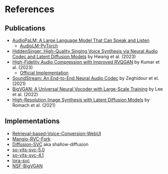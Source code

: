 # References

## Publications
* [AudioPaLM: A Large Language Model That Can Speak and Listen](https://arxiv.org/pdf/2306.12925.pdf)
  * [AudioLM-PyTorch](https://github.com/lucidrains/audiolm-pytorch)
* [HiddenSinger: High-Quality Singing Voice Synthesis via Neural Audio Codec and Latent Diffusion Models](https://arxiv.org/pdf/2306.06814.pdf) by Hwang et al. (2023)
* [High-Fidelity Audio Compression with Improved RVQGAN](https://arxiv.org/pdf/2306.06546.pdf) by Kumar et al. (2023)
  * [Official Implementation](https://github.com/descriptinc/descript-audio-codec)
* [SoundStream: An End-to-End Neural Audio Codec](https://arxiv.org/pdf/2107.03312.pdf) by Zeghidour et el. (2021)
* [BigVGAN: A Universal Neural Vocoder with Large-Scale Training](https://arxiv.org/pdf/2206.04658.pdf) by Lee et al. (2022)
* [High-Resolution Image Synthesis with Latent Diffusion Models](https://arxiv.org/pdf/2112.10752.pdf) by Romach et al. (2021)

## Implementations
* [Retrieval-based-Voice-Conversion-WebUI](https://github.com/RVC-Project/Retrieval-based-Voice-Conversion-WebUI)
* [Mangio-RVC-Fork](https://github.com/Mangio621/Mangio-RVC-Fork)
* [Diffusion-SVC](https://github.com/CNChTu/Diffusion-SVC) aka shallow-diffusion
* [so-vits-svc-5.0](https://github.com/PlayVoice/so-vits-svc-5.0)
* [so-vits-svc-4.1](https://github.com/svc-develop-team/so-vits-svc)
* [lora-svc](https://github.com/PlayVoice/lora-svc)
* [NSF-BigVGAN](https://github.com/PlayVoice/NSF-BigVGAN)
